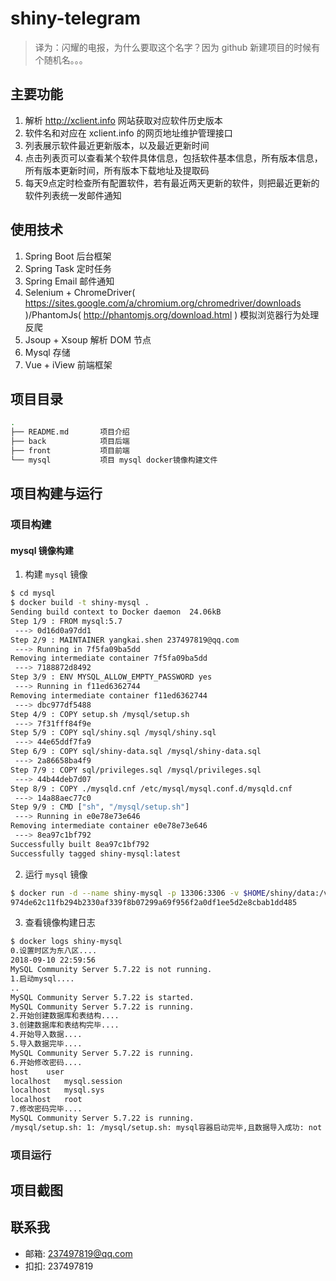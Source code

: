 # shiny-telegram

> 译为：闪耀的电报，为什么要取这个名字？因为 github 新建项目的时候有个随机名。。。

## 主要功能
1. 解析 http://xclient.info 网站获取对应软件历史版本
2. 软件名和对应在 xclient.info 的网页地址维护管理接口
3. 列表展示软件最近更新版本，以及最近更新时间
4. 点击列表页可以查看某个软件具体信息，包括软件基本信息，所有版本信息，所有版本更新时间，所有版本下载地址及提取码
5. 每天9点定时检查所有配置软件，若有最近两天更新的软件，则把最近更新的软件列表统一发邮件通知

## 使用技术
1. Spring Boot 后台框架
2. Spring Task 定时任务
3. Spring Email 邮件通知
4. Selenium + ChromeDriver( https://sites.google.com/a/chromium.org/chromedriver/downloads )/PhantomJs( http://phantomjs.org/download.html ) 模拟浏览器行为处理反爬
5. Jsoup + Xsoup 解析 DOM 节点
6. Mysql 存储
7. Vue + iView 前端框架

## 项目目录
```bash
.
├── README.md       项目介绍
├── back            项目后端
├── front           项目前端
└── mysql           项目 mysql docker镜像构建文件
```

## 项目构建与运行
### 项目构建
#### mysql 镜像构建
1. 构建 `mysql` 镜像
```bash
$ cd mysql
$ docker build -t shiny-mysql .
Sending build context to Docker daemon  24.06kB
Step 1/9 : FROM mysql:5.7
 ---> 0d16d0a97dd1
Step 2/9 : MAINTAINER yangkai.shen 237497819@qq.com
 ---> Running in 7f5fa09ba5dd
Removing intermediate container 7f5fa09ba5dd
 ---> 7188872d8492
Step 3/9 : ENV MYSQL_ALLOW_EMPTY_PASSWORD yes
 ---> Running in f11ed6362744
Removing intermediate container f11ed6362744
 ---> dbc977df5488
Step 4/9 : COPY setup.sh /mysql/setup.sh
 ---> 7f31fff84f9e
Step 5/9 : COPY sql/shiny.sql /mysql/shiny.sql
 ---> 44e65ddf7fa9
Step 6/9 : COPY sql/shiny-data.sql /mysql/shiny-data.sql
 ---> 2a86658ba4f9
Step 7/9 : COPY sql/privileges.sql /mysql/privileges.sql
 ---> 44b44deb7d07
Step 8/9 : COPY ./mysqld.cnf /etc/mysql/mysql.conf.d/mysqld.cnf
 ---> 14a88aec77c0
Step 9/9 : CMD ["sh", "/mysql/setup.sh"]
 ---> Running in e0e78e73e646
Removing intermediate container e0e78e73e646
 ---> 8ea97c1bf792
Successfully built 8ea97c1bf792
Successfully tagged shiny-mysql:latest
```
2. 运行 `mysql` 镜像

```bash
$ docker run -d --name shiny-mysql -p 13306:3306 -v $HOME/shiny/data:/var/lib/mysql -v $HOME/shiny/logs:/logs shiny-mysql
974de62c11fb294b2330af339f8b07299a69f956f2a0df1ee5d2e8cbab1dd485
```
3. 查看镜像构建日志
```bash
$ docker logs shiny-mysql
0.设置时区为东八区....
2018-09-10 22:59:56
MySQL Community Server 5.7.22 is not running.
1.启动mysql....
..
MySQL Community Server 5.7.22 is started.
MySQL Community Server 5.7.22 is running.
2.开始创建数据库和表结构....
3.创建数据库和表结构完毕....
4.开始导入数据....
5.导入数据完毕....
MySQL Community Server 5.7.22 is running.
6.开始修改密码....
host	user
localhost	mysql.session
localhost	mysql.sys
localhost	root
7.修改密码完毕....
MySQL Community Server 5.7.22 is running.
/mysql/setup.sh: 1: /mysql/setup.sh: mysql容器启动完毕,且数据导入成功: not found
```

### 项目运行


## 项目截图

## 联系我
- 邮箱: 237497819@qq.com
- 扣扣: 237497819